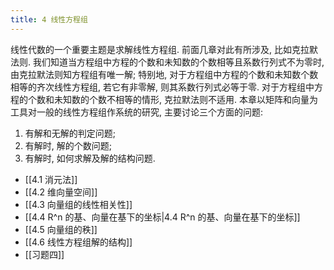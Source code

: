 ```yaml
---
title: 4 线性方程组
---
```

线性代数的一个重要主题是求解线性方程组. 
前面几章对此有所涉及, 比如克拉默法则. 
我们知道当方程组中方程的个数和未知数的个数相等且系数行列式不为零时, 由克拉默法则知方程组有唯一解; 
特别地, 对于方程组中方程的个数和未知数个数相等的齐次线性方程组, 若它有非零解, 则其系数行列式必等于零. 
对于方程组中方程的个数和未知数的个数不相等的情形, 克拉默法则不适用. 
本章以矩阵和向量为工具对一般的线性方程组作系统的研究, 主要讨论三个方面的问题: 
1. 有解和无解的判定问题; 
2. 有解时, 解的个数问题; 
3. 有解时, 如何求解及解的结构问题.

- [[4.1 消元法]]
- [[4.2 维向量空间]]
- [[4.3 向量组的线性相关性]]
- [[4.4 R^n 的基、向量在基下的坐标|4.4 R^n 的基、向量在基下的坐标]]
- [[4.5 向量组的秩]]
- [[4.6 线性方程组解的结构]]
- [[习题四]]